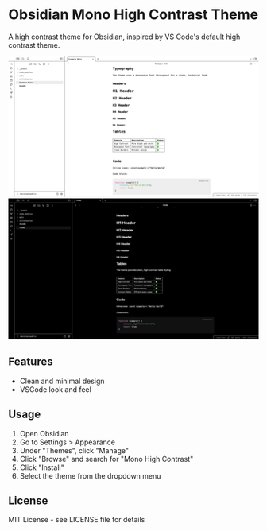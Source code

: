 # Obsidian Mono High Contrast Theme

A high contrast theme for Obsidian, inspired by VS Code's default high contrast theme.

![Light Theme Preview](assets/light.png)
![Dark Theme Preview](assets/dark.png)

## Features

- Clean and minimal design
- VSCode look and feel

## Usage

1. Open Obsidian
2. Go to Settings > Appearance
3. Under "Themes", click "Manage"
4. Click "Browse" and search for "Mono High Contrast"
5. Click "Install"
6. Select the theme from the dropdown menu

## License

MIT License - see LICENSE file for details
